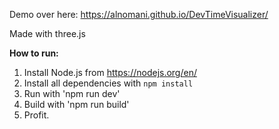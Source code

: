 Demo over here:
https://alnomani.github.io/DevTimeVisualizer/

Made with three.js

**How to run:**

1. Install Node.js from https://nodejs.org/en/
2. Install all dependencies with `npm install`
3. Run with 'npm run dev'
4. Build with 'npm run build'
5. Profit.
